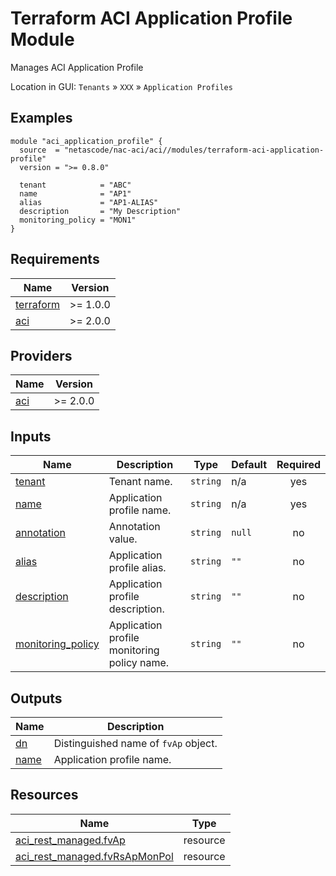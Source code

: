 <!-- BEGIN_TF_DOCS -->
# Terraform ACI Application Profile Module

Manages ACI Application Profile

Location in GUI:
`Tenants` » `XXX` » `Application Profiles`

## Examples

```hcl
module "aci_application_profile" {
  source  = "netascode/nac-aci/aci//modules/terraform-aci-application-profile"
  version = ">= 0.8.0"

  tenant            = "ABC"
  name              = "AP1"
  alias             = "AP1-ALIAS"
  description       = "My Description"
  monitoring_policy = "MON1"
}
```

## Requirements

| Name | Version |
|------|---------|
| <a name="requirement_terraform"></a> [terraform](#requirement\_terraform) | >= 1.0.0 |
| <a name="requirement_aci"></a> [aci](#requirement\_aci) | >= 2.0.0 |

## Providers

| Name | Version |
|------|---------|
| <a name="provider_aci"></a> [aci](#provider\_aci) | >= 2.0.0 |

## Inputs

| Name | Description | Type | Default | Required |
|------|-------------|------|---------|:--------:|
| <a name="input_tenant"></a> [tenant](#input\_tenant) | Tenant name. | `string` | n/a | yes |
| <a name="input_name"></a> [name](#input\_name) | Application profile name. | `string` | n/a | yes |
| <a name="input_annotation"></a> [annotation](#input\_annotation) | Annotation value. | `string` | `null` | no |
| <a name="input_alias"></a> [alias](#input\_alias) | Application profile alias. | `string` | `""` | no |
| <a name="input_description"></a> [description](#input\_description) | Application profile description. | `string` | `""` | no |
| <a name="input_monitoring_policy"></a> [monitoring\_policy](#input\_monitoring\_policy) | Application profile monitoring policy name. | `string` | `""` | no |

## Outputs

| Name | Description |
|------|-------------|
| <a name="output_dn"></a> [dn](#output\_dn) | Distinguished name of `fvAp` object. |
| <a name="output_name"></a> [name](#output\_name) | Application profile name. |

## Resources

| Name | Type |
|------|------|
| [aci_rest_managed.fvAp](https://registry.terraform.io/providers/CiscoDevNet/aci/latest/docs/resources/rest_managed) | resource |
| [aci_rest_managed.fvRsApMonPol](https://registry.terraform.io/providers/CiscoDevNet/aci/latest/docs/resources/rest_managed) | resource |
<!-- END_TF_DOCS -->
